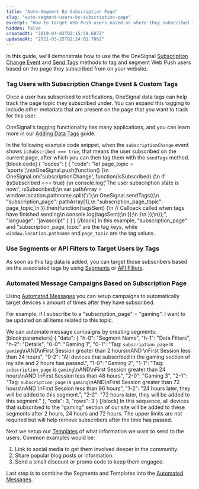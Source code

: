 ```yaml
---
title: "Auto-Segment By Subscription Page"
slug: "auto-segment-users-by-subscription-page"
excerpt: "How to target Web Push users based on where they subscribed from"
hidden: false
createdAt: "2019-04-02T02:15:59.687Z"
updatedAt: "2021-03-25T02:24:01.706Z"
---
```

In this guide, we'll demonstrate how to use the the OneSignal [Subscription Change Event](doc:web-push-sdk#subscription-change) and [Send Tags](doc:data-tag-implementation#sdk-tagging-methods) methods to tag and segment Web Push users based on the page they subscribed from on your website.

### Tag Users with Subscription Change Event & Custom Tags

Once a user has subscribed to notifications, OneSignal data tags can help track the page topic they subscribed under. You can expand this tagging to include other metadata that are present on the page that you want to track for this user.

OneSignal's tagging functionality has many applications, and you can learn more in our [Adding Data Tags](doc:add-user-data-tags) guide.

In the following example code snippet, when the `subscriptionChange` event shows `isSubscribed === true`, that means the user subscribed on the current page, after which you can then tag them with the `sendTags` method.
[block:code]
{
  "codes": [
    {
      "code": "let page_topic = 'sports';\n\nOneSignal.push(function() {\n    OneSignal.on('subscriptionChange', function(isSubscribed) {\n        if (isSubscribed === true) {\n            console.log('The user subscription state is now:', isSubscribed);\n            var pathArray = window.location.pathname.split('/');\n            OneSignal.sendTags({\n                \"subscription_page\": pathArray[1],\n                \"subscription_page_topic\": page_topic,\n            }).then(function(tagsSent) {\n                // Callback called when tags have finished sending\n                console.log(tagsSent);\n            });\n        }\n    });\n});",
      "language": "javascript"
    }
  ]
}
[/block]
In this example, "subscription_page" and "subscription_page_topic" are the tag keys, while `window.location.pathname` and `page_topic` are the tag values.

### Use Segments or API Filters to Target Users by Tags

As soon as this tag data is added, you can target those subscribers based on the associated tags by using [Segments](doc:segmentation) or [API Filters](https://documentation.onesignal.com/reference/create-notification#send-to-users-based-on-filters).

### Automated Message Campaigns Based on Subscription Page

Using [Automated Messages](doc:automated-messages) you can setup campaigns to automatically target devices x amount of times after they have subscribed.

For example, if I subscribe to a "subscription_page" = "gaming". I want to be updated on all items related to this topic.

We can automate message campaigns by creating segments:
[block:parameters]
{
  "data": {
    "h-0": "Segment Name",
    "h-1": "Data Filters",
    "h-2": "Details",
    "0-0": "Gaming 1",
    "0-1": "Tag: `subscription_page` is `gaming`\nAND\nFirst Session greater than 2 hours\nAND \nFirst Session less than 24 hours",
    "0-2": "All devices that subscribed in the gaming section of my site and 2 hours has passed.",
    "1-0": "Gaming 2",
    "1-1": "Tag: `subscription_page` is `gaming`\nAND\nFirst Session greater than 24 hours\nAND \nFirst Session less than 48 hours",
    "2-0": "Gaming 3",
    "2-1": "Tag: `subscription_page` is `gaming`\nAND\nFirst Session greater than 72 hours\nAND \nFirst Session less than 96 hours",
    "1-2": "24 hours later, they will be added to this segment.",
    "2-2": "72 hours later, they will be added to this segment."
  },
  "cols": 3,
  "rows": 3
}
[/block]
In this sequence, all devices that subscribed to the "gaming" section of our site will be added to these segments after 2 hours, 24 hours and 72 hours. The upper limits are not required but will help remove subscribers after the time has passed.

Next we setup our [Templates](doc:templates) of what information we want to send to the users. Common examples would be:
1. Link to social media to get them involved deeper in the community.
2. Share popular blog posts or information.
3. Send a small discount or promo code to keep them engaged.

Last step is to combine the Segments and Templates into the [Automated Messages](doc:automated-messages).
